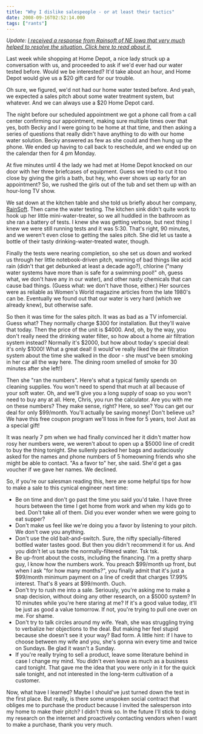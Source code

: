 ```yaml
---
title: "Why I dislike salespeople - or at least their tactics"
date: 2008-09-16T02:52:14.000
tags: ["rants"]
---
```


_Update: [I received a response from Rainsoft of NE Iowa that very much helped to resolve the situation. Click here to read about it.](/08/10/rainsoft-of-ne-iowa-a-follow-up/)_

Last week while shopping at Home Depot, a nice lady struck up a conversation with us, and proceeded to ask if we'd ever had our water tested before. Would we be interested? It'd take about an hour, and Home Depot would give us a $20 gift card for our trouble.

Oh sure, we figured, we'd not had our home water tested before. And yeah, we expected a sales pitch about some water treatment system, but whatever. And we can always use a $20 Home Depot card.

The night before our scheduled appointment we got a phone call from a call center confirming our appointment, making sure multiple times over that yes, both Becky and I were going to be home at that time, and then asking a series of questions that really didn't have anything to do with our home water solution. Becky answered as few as she could and then hung up the phone. We ended up having to call back to reschedule, and we ended up on the calendar then for 4 pm Monday.

At five minutes until 4 the lady we had met at Home Depot knocked on our door with her three briefcases of equipment. Guess we tried to cut it too close by giving the girls a bath, but hey, who ever shows up early for an appointment? So, we rushed the girls out of the tub and set them up with an hour-long TV show.

We sat down at the kitchen table and she told us briefly about her company, [RainSoft](http://www.rainsoft.com/). Then came the water testing. The kitchen sink didn't quite work to hook up her little mini-water-treater, so we all huddled in the bathroom as she ran a battery of tests. I knew she was getting verbose, but next thing I knew we were still running tests and it was 5:30. That's right, 90 minutes, and we weren't even close to getting the sales pitch. She did let us taste a bottle of their tasty drinking-water-treated water, though.

Finally the tests were nearing completion, so she set us down and worked us through her little notebook-driven pitch, warning of bad things like acid rain (didn't that get debunked at least a decade ago?), chlorine ("many water systems have more than is safe for a swimming pool!" oh, guess what, we don't have any in our water), and other nasty chemicals that can cause bad things. (Guess what: we don't have those, either.) Her sources were as reliable as Women's World magazine articles from the late 1980's can be. Eventually we found out that our water is very hard (which we already knew), but otherwise safe.

So then it was time for the sales pitch. It was as bad as a TV infomercial. Guess what? They normally charge $300 for installation. But they'll waive that today. Then the price of the unit is $4000. And, oh, by the way, you don't really need the drinking water filter, so how about a home air filtration system instead? Normally it's $2000, but how about today's special deal: it's only $1000! What a great deal! (I would've really liked the air filtration system about the time she walked in the door - she must've been smoking in her car all the way here. The dining room smelled of smoke for 30 minutes after she left!)

Then she "ran the numbers". Here's what a typical family spends on cleaning supplies. You won't need to spend that much at all because of your soft water. Oh, and we'll give you a long supply of soap so you won't need to buy any at all. Here, Chris, you run the calculator. Are you with me on these numbers? They make sense, right? Here, so see? You can get our deal for only $99/month. You'll actually be saving money! Don't believe us? We have this free coupon program we'll toss in free for 5 years, too! Just as a special gift!

It was nearly 7 pm when we had finally convinced her it didn't matter how rosy her numbers were, we weren't about to open up a $5000 line of credit to buy the thing tonight. She sullenly packed her bags and audaciously asked for the names and phone numbers of 5 homeowning friends who she might be able to contact. "As a favor to" her, she said. She'd get a gas voucher if we gave her names. We declined.

So, if you're our salesman reading this, here are some helpful tips for how to make a sale to this cynical engineer next time:

- Be on time and don't go past the time you said you'd take. I have three hours between the time I get home from work and when my kids go to bed. Don't take all of them. Did you ever wonder when we were going to eat supper?
- Don't make us feel like we're doing you a favor by listening to your pitch. We don't owe you anything.
- Don't use the old bait-and-switch. Sure, the nifty specially-filtered bottled water tastes good. But then you didn't recommend it for us. And you didn't let us taste the normally-filtered water. Tsk tsk.
- Be up-front about the costs, including the financing. I'm a pretty sharp guy, I know how the numbers work. You preach $99/month up front, but when I ask "for how many months?", you finally admit that it's just a $99/month minimum payment on a line of credit that charges 17.99% interest. That's 8 years at $99/month. Ouch.
- Don't try to rush me into a sale. Seriously, you're asking me to make a snap decision, without doing any other research, on a $5000 system? In 10 minutes while you're here staring at me? If it's a good value today, it'll be just as good a value tomorrow. If not, you're trying to pull one over on me. For shame.
- Don't try to talk circles around my wife. Yeah, she was struggling trying to verbalize her objections to the deal. But making her feel stupid because she doesn't see it your way? Bad form. A little hint: if I have to choose between my wife and you, she's gonna win every time and twice on Sundays. Be glad it wasn't a Sunday.
- If you're really trying to sell a product, leave some literature behind in case I change my mind. You didn't even leave as much as a business card tonight. That gave me the idea that you were only in it for the quick sale tonight, and not interested in the long-term cultivation of a customer.

Now, what have I learned? Maybe I should've just turned down the test in the first place. But really, is there some unspoken social contract that obliges me to purchase the product because I invited the salesperson into my home to make their pitch? I didn't think so. In the future I'll stick to doing my research on the internet and proactively contacting vendors when I want to make a purchase, thank you very much.
